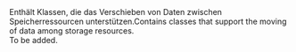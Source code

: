 <Namespace Name="Microsoft.WindowsAzure.Storage.DataMovement">
  <Docs>
    <summary><span data-ttu-id="06741-101">Enthält Klassen, die das Verschieben von Daten zwischen Speicherressourcen unterstützen.</span><span class="sxs-lookup"><span data-stu-id="06741-101">Contains classes that support the moving of data among storage resources.</span></span></summary> 
    <remarks>To be added.</remarks>
  </Docs>
</Namespace>
